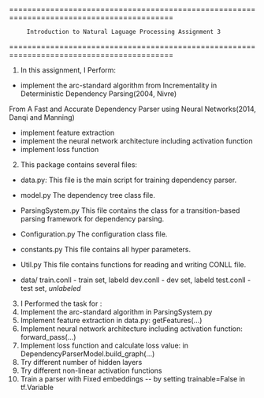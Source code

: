 ==========================================================================================

         Introduction to Natural Laguage Processing Assignment 3
 
==========================================================================================

1. In this assignment, I Perform:

  
  - implement the arc-standard algorithm from Incrementality in Deterministic Dependency Parsing(2004, Nivre)

  From A Fast and Accurate Dependency Parser using Neural Networks(2014, Danqi and Manning) 
  - implement feature extraction
  - implement the neural network architecture including activation function
  - implement loss function

 

2. This package contains several files:

  - data.py: 
    This file is the main script for training dependency parser.

  - model.py
    The dependency tree class file.

  - ParsingSystem.py
    This file contains the class for a transition-based parsing framework for dependency parsing.

  - Configuration.py
    The configuration class file.

  - constants.py
    This file contains all hyper parameters.

  - Util.py
    This file contains functions for reading and writing CONLL file. 

  - data/
    train.conll - train set, labeld
    dev.conll - dev set, labeld
    test.conll - test set, *unlabeled*


3. I Performed the task for :
  1. Implement the arc-standard algorithm in ParsingSystem.py
  2. Implement feature extraction in data.py: getFeatures(...)
  3. Implement neural network architecture including activation function: forward_pass(...)
  4. Implement loss function and calculate loss value: in DependencyParserModel.build_graph(...)
  5. Try different number of hidden layers
  6. Try different non-linear activation functions
  7. Train a parser with Fixed embeddings -- by setting trainable=False in tf.Variable


